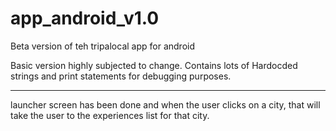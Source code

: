 # app_android_v1.0

Beta version of teh tripalocal app for android

Basic version highly subjected to change.
Contains lots of Hardocded strings and print statements for debugging purposes.

-----------------------------
launcher screen has been done  and when the user clicks on a city,
that will take the user to the experiences list for that city.


